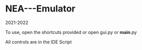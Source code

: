 # NEA---Emulator
2021-2022

To use, open the shortcuts provided or open gui.py or __main__.py

All controls are in the IDE Script

